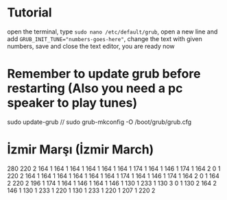 # Tutorial
open the terminal, type `sudo nano /etc/default/grub`, open a new line and add `GRUB_INIT_TUNE="numbers-goes-here"`, change the text with given numbers, save and close the text editor, you are ready now

# Remember to update grub before restarting (Also you need a pc speaker to play tunes)
sudo update-grub //
sudo grub-mkconfig -O /boot/grub/grub.cfg

# İzmir Marşı (İzmir March)
280 220 2 164 1 164 1 164 1 164 1 164 1 164 1 174 1 164 1 146 1 174 1 164 2 0 1 220 2 164 1 164 1 164 1 164 1 164 1 164 1 174 1 164 1 146 1 174 1 164 2 0 1 164 2 220 2 196 1 174 1 164 1 146 1 164 1 146 1 130 1 233 1 130 3 0 1 130 2 164 2 146 1 130 1 233 1 220 1 130 1 233 1 220 1 207 1 220 2
